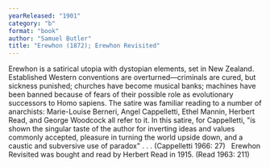 ```yaml
---
yearReleased: "1901"
category: "b"
format: "book"
author: "Samuel Butler"
title: "Erewhon (1872); Erewhon Revisited"
---
```

Erewhon is a satirical utopia with dystopian  elements, set in New Zealand. Established Western conventions are  overturned—criminals are cured, but sickness punished; churches have become  musical banks; machines have been banned because of fears of their possible role  as evolutionary successors to Homo sapiens. The satire was familiar reading to a number of  anarchists: Marie-Louise Berneri, Angel Cappelletti, Ethel Mannin, Herbert Read,  and George Woodcock all refer to it. In this satire, for Cappelletti, "is shown  the singular taste of the author for inverting ideas and values commonly  accepted, pleasure in turning the world upside down, and a caustic and  subversive use of paradox" . . . (Cappelletti 1966: 27)
 
Erewhon Revisited was bought and read  by Herbert Read in 1915. (Read 1963: 211)
 
 